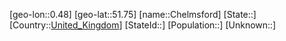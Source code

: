 ﻿---
location: [51.75,0.48]
type: City
tags:
- geo/City


SpocWebEntityId: 29569
isDeleted: false
confidential: public

---
[geo-lon::0.48]
[geo-lat::51.75]
[name::Chelmsford]
[State::]
[Country::[United_Kingdom](geo/Continent/Europe/United_Kingdom.md)]
[StateId::]
[Population::]
[Unknown::]

